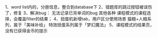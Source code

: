 1、word list内的，分册信息，整合到database下
2、错题库的跳过按钮被误伤了，修复
3、解决bug：
    无法记录已背单词的bug
    其他各种
    课程模式的课程选择，会覆盖filter的结果；
4、扭蛋机新增tab，用户区分使用场景
    猫粮+人粮系列，属于「美味补给」
    特效扭蛋系列属于「梦幻魔法」
5、课程模式的结果页，没有已获得金币的提示